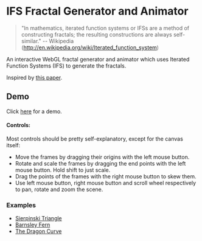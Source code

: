 IFS Fractal Generator and Animator
======

> "In mathematics, iterated function systems or IFSs are a method of constructing fractals; the resulting constructions are always self-similar."
> -- Wikipedia (http://en.wikipedia.org/wiki/Iterated_function_system)

An interactive WebGL fractal generator and animator which uses Iterated Function Systems (IFS) to generate the fractals.

Inspired by [this paper](http://www.inf.uni-konstanz.de/gk/pubsys/publishedFiles/WiSa04.pdf).

## Demo

Click [here](http://sirxemic.github.io/ifs-animator) for a demo.

#### Controls:
Most controls should be pretty self-explanatory, except for the canvas itself:
- Move the frames by dragging their origins with the left mouse button.
- Rotate and scale the frames by dragging the end points with the left mouse button. Hold shift to just scale.
- Drag the points of the frames with the right mouse button to skew them.
- Use left mouse button, right mouse button and scroll wheel respectively to pan, rotate and zoom the scene.

### Examples
- [Sierpinski Triangle](http://sirxemic.github.io/ifs-animator/#1.1|100|0.9719|0|0|0.9719|-0.4765|-0.4991|100|3|0.5|0|0|0.5|0.25|0.5|95|32|71|149|0.5|0|0|0.5|0.5|0|35|26|84|80|0.5|0|0|0.5|0|0|52|61|15|55|)
- [Barnsley Fern](http://sirxemic.github.io/ifs-animator/#1.87|100|0.0914|0.0181|-0.0181|0.0914|-0.2166|-0.4614|100|4|0.85|0.04|-0.04|0.85|0|1.6|74.2637|84.6678|0.9183|89|0.2|-0.26|0.23|0.22|0|1.6|72.8376|76.4132|45.4947|74|0.01|0|0|0.16|0|0|83|56|4|94|-0.15|0.28|0.26|0.24|0|0.44|42|7|57|58|)
- [The Dragon Curve](http://sirxemic.github.io/ifs-animator/#1.24|100|0.6498|0|0|0.6498|-0.3187|-0.0122|100|2|0.5|-0.5|0.5|0.5|0|0|8|20|66|87|-0.5|0.5|-0.5|-0.5|1|0|90|99|95|122|)
